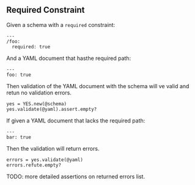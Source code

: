 ## Required Constraint

Given a schema with a `required` constraint:

    ---
    /foo:
      required: true

And a YAML document that hasthe required path:

    ---
    foo: true

Then validation of the YAML document with the schema will
ve valid and retun no validation errors.

    yes = YES.new(@schema)
    yes.validate(@yaml).assert.empty?

If given a YAML document that lacks the required path: 

    ---
    bar: true

Then the validation will return errors.

    errors = yes.validate(@yaml)
    errors.refute.empty?

TODO: more detailed assertions on returned errors list.



